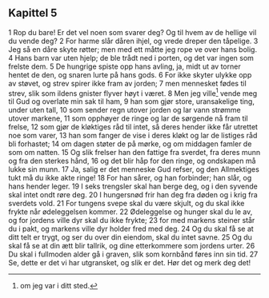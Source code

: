## Kapittel 5

1 Rop du bare! Er det vel noen som svarer deg? Og til hvem av de hellige vil du vende deg?
2 For harme slår dåren ihjel, og vrede dreper den tåpelige.
3 Jeg så en dåre skyte røtter; men med ett måtte jeg rope ve over hans bolig.
4 Hans barn var uten hjelp; de ble trådt ned i porten, og det var ingen som frelste dem.
5 De hungrige spiste opp hans avling, ja, midt ut av torner hentet de den, og snaren lurte på hans gods.
6 For ikke skyter ulykke opp av støvet, og strev spirer ikke fram av jorden;
7 men mennesket fødes til strev, slik som ildens gnister flyver høyt i været.
8 Men jeg ville[^1] vende meg til Gud og overlate min sak til ham,
9 han som gjør store, uransakelige ting, under uten tall,
10 som sender regn utover jorden og lar vann strømme utover markene,
11 som opphøyer de ringe og lar de sørgende nå fram til frelse,
12 som gjør de kløktiges råd til intet, så deres hender ikke får utrettet noe som varer,
13 han som fanger de vise i deres kløkt og lar de listiges råd bli forhastet;
14 om dagen støter de på mørke, og om middagen famler de som om natten.
15 Og slik frelser han den fattige fra sverdet, fra deres munn og fra den sterkes hånd,
16 og det blir håp for den ringe, og ondskapen må lukke sin munn.
17 Ja, salig er det menneske Gud refser, og den Allmektiges tukt må du ikke akte ringe!
18 For han sårer, og han forbinder; han slår, og hans hender leger.
19 I seks trengsler skal han berge deg, og i den syvende skal intet ondt røre deg.
20 I hungersnød frir han deg fra døden og i krig fra sverdets vold.
21 For tungens svepe skal du være skjult, og du skal ikke frykte når ødeleggelsen kommer.
22 Ødeleggelse og hunger skal du le av, og for jordens ville dyr skal du ikke frykte;
23 for med markens steiner står du i pakt, og markens ville dyr holder fred med deg.
24 Og du skal få se at ditt telt er trygt, og ser du over din eiendom, skal du intet savne.
25 Og du skal få se at din ætt blir tallrik, og dine etterkommere som jordens urter.
26 Du skal i fullmoden alder gå i graven, slik som kornbånd føres inn sin tid.
27 Se, dette er det vi har utgransket, og slik er det. Hør det og merk deg det!

[^1]:  om jeg var i ditt sted.
